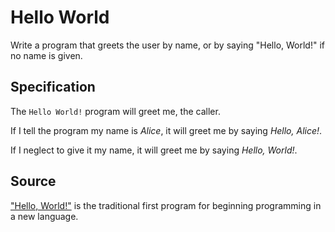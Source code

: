 # Hello World

Write a program that greets the user by name, or by saying "Hello, World!" if no name is given.


## Specification

The `Hello World!` program will greet me, the caller.

If I tell the program my name is _Alice_, it will greet me by saying _Hello, Alice!_.

If I neglect to give it my name, it will greet me by saying _Hello, World!_.

## Source
["Hello, World!"](http://en.wikipedia.org/wiki/%22Hello,_world!%22_program) is the traditional first program for beginning programming in a new language.
